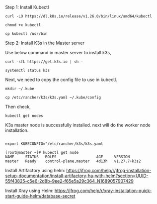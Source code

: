 Step 1: Install Kubectl

```
curl -LO https://dl.k8s.io/release/v1.26.0/bin/linux/amd64/kubectl

chmod +x kubectl

cp kubectl /usr/bin
```
Step 2: Install K3s in the Master server

Use below command in master server to install k3s,

```
curl -sfL https://get.k3s.io | sh -

systemctl status k3s
```
Next, we need to copy the config file to use in kubectl.
```
mkdir ~/.kube

cp /etc/rancher/k3s/k3s.yaml ~/.kube/config
```
Then check,
```
kubectl get nodes
```
K3s master node is successfully installed. next will do the worker node installation.
```

export KUBECONFIG="/etc/rancher/k3s/k3s.yaml

[root@master ~]# kubectl get node
NAME     STATUS   ROLES                  AGE     VERSION
master   Ready    control-plane,master   4d13h   v1.27.7+k3s2
```

Install Artifactory using helm:
https://jfrog.com/help/r/jfrog-installation-setup-documentation/install-artifactory-ha-with-helm?section=UUID-55f43825-c5e6-2d8b-9ee2-f65e5a29c364_N1689057907429

Install Xray using Helm:
https://jfrog.com/help/r/xray-installation-quick-start-guide-helm/database-secret
